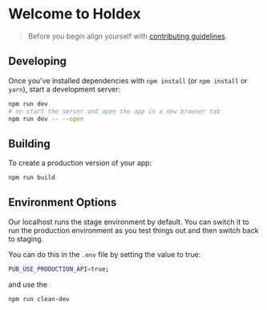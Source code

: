 # Welcome to Holdex

> Before you begin align yourself with [contributing guidelines](https://github.com/holdex/developers/blob/main/.github/CONTRIBUTING.md).

## Developing

Once you've installed dependencies with `npm install` (or `npm install` or `yarn`), start a development server:

```bash
npm run dev
# or start the server and open the app in a new browser tab
npm run dev -- --open
```

## Building

To create a production version of your app:

```bash
npm run build
```

## Environment Options

Our localhost runs the stage environment by default. You can switch it to run the production environment as you test things out and then switch back to staging.

You can do this in the `.env` file by setting the value to true:

```bash
PUB_USE_PRODUCTION_API=true;
```

and use the

```bash
npm run clean-dev
```
